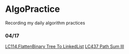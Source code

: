 # AlgoPractice
Recording my daily algorithm practices 

### 04/17
[LC114.FlattenBinary Tree To LinkedList](https://github.com/Chloejia123/AlgoPractice/blob/master/src/main/java/LC114FlattenBinaryTreeToLinkedList.java)
[LC437 Path Sum III](https://github.com/Chloejia123/AlgoPractice/blob/master/src/main/java/LC437PathSumIII.java)
